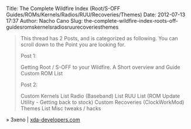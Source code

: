 Title: The Complete Wildfire Index (Root/S-OFF Guides/ROMs/Kernels/Radios/RUU/Recoveries/Themes)
Date: 2012-07-13 17:37
Author: Nacho Cano
Slug: the-complete-wildfire-index-roots-off-guidesromskernelsradiosruurecoveriesthemes

> This thread has 2 Posts, and is categorized as following. You can
> scroll down to the Point you are looking for.
>
> Post 1:
>
> Getting Root / S-OFF to your Wildfire. A Short overview and Guide
>  Custom ROM List
>
> Post 2:
>
> Custom Kernels List
>  Radio (Baseband) List
>  RUU List (ROM Update Utility - Getting back to stock)
>  Custom Recoveries (ClockWorkMod)
>  Themes List
>  Misc tweaks / hacks

» 3xeno | [xda-developers.com][]

  [xda-developers.com]: http://forum.xda-developers.com/showthread.php?t=1029318
    "The Complete Wildfire Index (Root/S-OFF Guides/ROMs/Kernels/Radios/RUU/Recoveries/Themes)"
